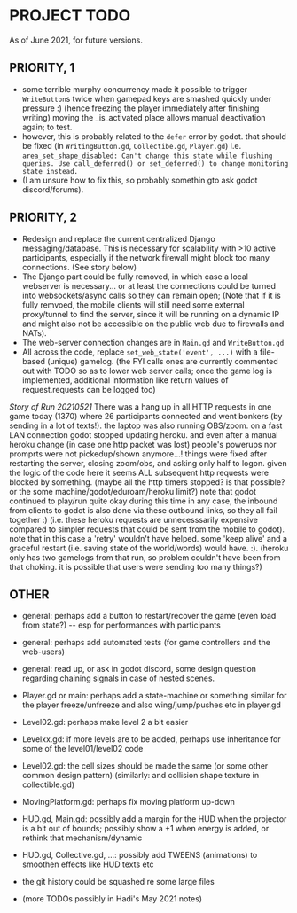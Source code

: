 # PROJECT TODO
As of June 2021, for future versions.


## PRIORITY, 1
- some terrible murphy concurrency made it possible to trigger `WriteButton`s twice when gamepad keys are smashed  quickly under pressure :) (hence freezing the player immediately after finishing writing)
  moving the _is_activated place allows manual deactivation again; to test.
- however, this is probably related to the `defer` error by godot. that should be fixed (in `WritingButton.gd`, `Collectibe.gd`, `Player.gd`)
  i.e. `area_set_shape_disabled: Can't change this state while flushing queries. Use call_deferred() or set_deferred() to change monitoring state instead.`
 - (I am unsure how to fix this, so probably somethin gto ask godot discord/forums).
 


## PRIORITY, 2
- Redesign and replace the current centralized Django messaging/database. This is necessary for scalability with >10 active participants, especially if the network firewall might block too many connections. (See story below)
- The Django part could be fully removed, in which case a local webserver is necessary... or at least the connections could be turned into websockets/async calls so they can remain open; 
(Note that if it is fully remvoed, the mobile clients will still need some external proxy/tunnel to find the server, since it will be running on a dynamic IP and might also not be accessible on the public web due to firewalls and NATs).
- The web-server connection changes are in `Main.gd` and `WriteButton.gd`
- All across the code, replace `set_web_state('event', ...)`  with a file-based (unique) gamelog. (the FYI calls ones are currently commented out with TODO so as to lower web server calls; once the game log is implemented, additional information like return values of request.requests can be logged too)


*Story of Run 20210521*
There was a hang up in all HTTP requests in one game today (1370) where 26 participants
connected and went bonkers (by sending in a lot of texts!). 
the laptop was also running OBS/zoom. on a fast LAN connection
godot stopped updating heroku. and even after a manual heroku change (in case one http packet was lost)
people's powerups nor promprts were not pickedup/shown anymore...!
things were fixed after restarting the server, closing zoom/obs, and asking only half to logon.
given the logic of the code here it seems ALL subsequent http requests were blocked by something.
(maybe all the http timers stopped? is that possible? or the some machine/godot/eduroam/heroku limit?)
note that godot continued to play/run quite okay during this time
in any case, the inbound from clients to godot is also done via these outbound links, so they all fail together :)
(i.e. these heroku requests are unnecesssarily expensive compared to simpler requests that could be sent from the
 mobile to godot). note that in this case a 'retry' wouldn't have helped. 
some 'keep alive' and a graceful restart (i.e. saving state of the world/words)  would have. :).
(heroku only has two gamelogs from that run, so problem couldn't have been from that choking. it is possible that users were sending too many things?)


## OTHER
- general: perhaps add a button to restart/recover the game (even load from state?) -- esp for performances with participants
- general: perhaps add automated tests (for game controllers and the web-users)
- general: read up, or ask in godot discord, some design question regarding chaining signals in case of nested scenes. 

- Player.gd or main: perhaps add a state-machine or something similar for the player freeze/unfreeze and also wing/jump/pushes etc in player.gd
- Level02.gd: perhaps make level 2 a bit easier 
- Levelxx.gd: if more levels are to be added, perhaps use inheritance for some of the level01/level02 code
- Level02.gd: the cell sizes should be made the same (or some other common design pattern)  (similarly: and collision shape texture in collectible.gd)
- MovingPlatform.gd: perhaps fix moving platform up-down 
- HUD.gd, Main.gd: possibly add a margin for the HUD when the projector is a bit out of bounds; possibly show a +1 when energy is added, or rethink that mechanism/dynamic
- HUD.gd, Collective.gd, ...: possibly add TWEENS (animations) to smoothen effects like HUD texts etc

- the git history could be squashed re some large files
- (more TODOs possibly in Hadi's May 2021 notes)




